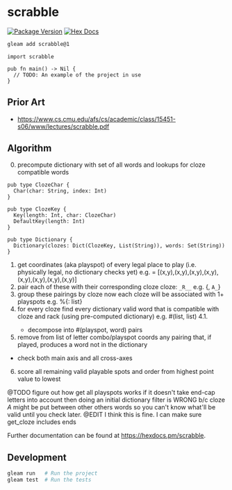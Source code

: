 # scrabble

[![Package Version](https://img.shields.io/hexpm/v/scrabble)](https://hex.pm/packages/scrabble)
[![Hex Docs](https://img.shields.io/badge/hex-docs-ffaff3)](https://hexdocs.pm/scrabble/)

```sh
gleam add scrabble@1
```
```gleam
import scrabble

pub fn main() -> Nil {
  // TODO: An example of the project in use
}
```

## Prior Art
- https://www.cs.cmu.edu/afs/cs/academic/class/15451-s06/www/lectures/scrabble.pdf

## Algorithm
0. precompute dictionary with set of all words and lookups for cloze compatible words

```
pub type ClozeChar {
  Char(char: String, index: Int)
}

pub type ClozeKey {
  Key(length: Int, char: ClozeChar)
  DefaultKey(length: Int)
}

pub type Dictionary {
  Dictionary(clozes: Dict(ClozeKey, List(String)), words: Set(String))
}
```

1. get coordinates (aka playspot) of every legal place to play (i.e. physically legal, no dictionary checks yet)
  e.g. <playspot> = [(x,y),(x,y),(x,y),(x,y),(x,y),(x,y),(x,y),(x,y)]
2. pair each of these with their corresponding cloze
  cloze: `_R__`
  e.g. {<playspot>, `A_`}
3. group these pairings by cloze
  now each cloze will be associated with 1+ playspots
  e.g. %{<cloze>: list<playspot>}
4. for every cloze find every dictionary valid word that is compatible with cloze and rack (using pre-computed dictionary)
  e.g. #(list<playspots>, list<word>)
  4.1.
    - decompose into #(playspot, word) pairs
5. remove from list of letter combo/playspot coords any pairing that, if played, produces a word not in the dictionary
  - check both main axis and all cross-axes
6. score all remaining valid playable spots and order from highest point value to lowest


@TODO
figure out how get all playspots works
if it doesn't take end-cap letters into account then doing an initial dictionary filter is WRONG b/c cloze _A_ might be put between other others words so you can't know what'll be valid until you check later.
@EDIT
I think this is fine. I can make sure get_cloze includes ends



Further documentation can be found at <https://hexdocs.pm/scrabble>.

## Development

```sh
gleam run   # Run the project
gleam test  # Run the tests
```
